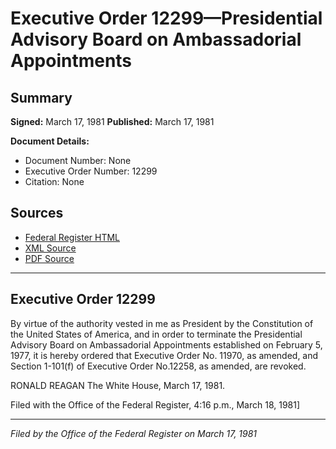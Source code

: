 # Executive Order 12299—Presidential Advisory Board on Ambassadorial Appointments

## Summary

**Signed:** March 17, 1981
**Published:** March 17, 1981

**Document Details:**
- Document Number: None
- Executive Order Number: 12299
- Citation: None

## Sources
- [Federal Register HTML](https://www.presidency.ucsb.edu/documents/executive-order-12299-presidential-advisory-board-ambassadorial-appointments)
- [XML Source](None)
- [PDF Source](None)

---

## Executive Order 12299

By virtue of the authority vested in me as President by the Constitution of the United States of America, and in order to terminate the Presidential Advisory Board on Ambassadorial Appointments established on February 5, 1977, it is hereby ordered that Executive Order No. 11970, as amended, and Section 1-101(f) of Executive Order No.12258, as amended, are revoked.

RONALD REAGAN
The White House,
March 17, 1981.

Filed with the Office of the Federal Register, 4:16 p.m., March 18, 1981]

---

*Filed by the Office of the Federal Register on March 17, 1981*
